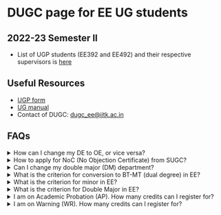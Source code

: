 # DUGC page for EE UG students

## 2022-23 Semester II

- List of UGP students (EE392 and EE492) and their respective supervisors is [here](https://iitk-my.sharepoint.com/:f:/g/personal/vipular_iitk_ac_in/En06uZJvbLJHqd8iZ8W4FYMBoPOWGelkKRO8BQPi4xCpbw?e=UdA2GU) 

## Useful Resources

- [UGP form](https://iitk-my.sharepoint.com/:w:/g/personal/vipular_iitk_ac_in/EasoHk3M9XtFqwrT4zS5ztEBz0ikrInp3PIaZUxzNBgR9Q?e=V26c1A)
- [UG manual](https://www.iitk.ac.in/doaa/data/UG-Manual.pdf)
- Contact of DUGC: dugc_ee@iitk.ac.in 

## FAQs 

<details>

  <summary>How can I change my DE to OE, or vice versa?</summary>

  Register courses according to the course template. All corrections in the course type will be taken care of at the time of graduation as per the course template. (Updated: Dec 2022)

</details>

<details>

  <summary>How to apply for NoC (No Objection Certificate) from SUGC?</summary>

  SUGC has its own format for NOC in summer and winter vacation. In this regard if you want a NOC letter then kindly provide below documents:
  
<ol>
  <li>Copy of Advertisement/Notification</li>
  <li>Receipt of Rs. 50/-</li>
  <li>Internship Form (DoAA office)</li>
  <li>Internship Form (DoIR office)- This form is only applicable if your Internship is scheduled abroad.</li>
</ol>
  You may deposit fee amount in below account:
  
<ul>
  <li> Bank name:STATE BANK OF INDIA</li>
  <li> Bank branch: IIT KANPUR</li>
  <li> Bank A/c No.: 35973361835</li>
  <li> Bank Swift code: SBININBB499</li>
  <li> Beneficiary code: SBIN0001161</li>
  <li> Beneficiary name: Registrar, IIT Kanpur</li>
</ul>
  (Updated: Dec 2022)
</details>


<details>

  <summary>Can I change my double major (DM) department?</summary>
  
<ol>
  <li>To apply again for DM in 7th semester, you have to drop the currently allotted Double Major from current department.</li>
  <li>After dropping Double Major programme, it may be difficult to get DM in any other department.</li>
  <li>In case you change your mind after dropping Double Major from current deparment and want to return back, then this may not be possible.</li>
</ol>
  If you understand above points well, you may request for drop by sending a mail to DUGC conveners of both the departments (current and the new). (Updated: Dec 2022)

</details>

<details>
  
<summary>What is the criterion for conversion to BT-MT (dual degree) in EE?</summary>
  
<ul>
  <li> CPI>=7.5: Direct Conversion</li>
  <li> 7.0 <= CPI < 7.5 : Thesis supervisor Recommendation is required</li>
  <li> CPI < 7.0: Reject</li>
</ul>
(Updated: Jan 2023)

</details>

<details>
  
  <summary>What is the criterion for minor in EE?</summary>
  
<ul>  
  <li> CPI >= 7.0: Accept</li>
  <li> CPI < 7.0: Reject</li>
</ul>
(Updated: Jan 2023)
  
</details>

<details>
  
  <summary>What is the criterion for Double Major in EE?</summary>
  
  It is based on a fixed number of seats, filled in the order of CPI. For details, see UG manual.
  (Updated: Jan 2023)
  
</details>

<details>
  <summary>I am on Academic Probation (AP). How many credits can I register for?</summary>

  Maximum 38 credits. <a href="https://minutes.iitk.ac.in/registrar/sites/default/files/senate/2022.12.27/pre-approval/Agenda%20for%20the%20553%20(2022-23-1st)%20e-meeting%20of%20the%20Senate.pdf">Source: Page AP-271</a>
  
</details>

<details>
  <summary>I am on Warning (WR). How many credits can I register for?</summary>

  Maximum 49 credits. <a href="https://minutes.iitk.ac.in/registrar/sites/default/files/senate/2022.12.27/pre-approval/Agenda%20for%20the%20553%20(2022-23-1st)%20e-meeting%20of%20the%20Senate.pdf">Source: Page AP-271</a>
  
</details>